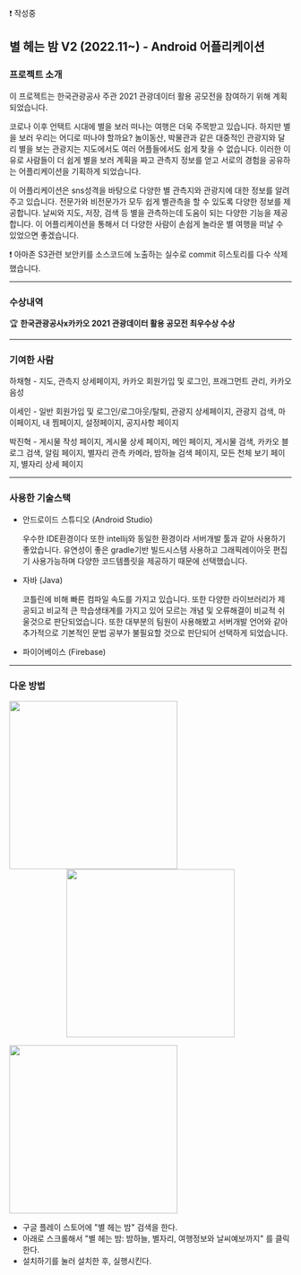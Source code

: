 ❗ 작성중
## 별 헤는 밤  V2 (2022.11~) - Android 어플리케이션

### 프로젝트 소개

이 프로젝트는 한국관광공사 주관 2021 관광데이터 활용 공모전을 참여하기 위해 계획되었습니다.

코로나 이후 언택트 시대에 별을 보러 떠나는 여행은 더욱 주목받고 있습니다. 하지만 별을 보러 우리는 어디로 떠나야 할까요? 놀이동산, 박물관과 같은 대중적인 관광지와 달리 별을 보는 관광지는 지도에서도 여러 어플들에서도 쉽게 찾을 수 없습니다. 이러한 이유로 사람들이 더 쉽게 별을 보러 계획을 짜고 관측지 정보를 얻고 서로의 경험을 공유하는 어플리케이션을 기획하게 되었습니다.

이 어플리케이션은 sns성격을 바탕으로 다양한 별 관측지와 관광지에 대한 정보를 알려주고 있습니다. 전문가와 비전문가가 모두 쉽게 별관측을 할 수 있도록 다양한 정보를 제공합니다. 날씨와 지도, 저장, 검색 등 별을 관측하는데 도움이 되는 다양한 기능을 제공합니다. 이 어플리케이션을 통해서 더 다양한 사람이 손쉽게 놀라운 별 여행을 떠날 수 있었으면 좋겠습니다.

❗ 아마존 S3관련 보안키를 소스코드에 노출하는 실수로 commit 히스토리를 다수 삭제했습니다.

---

### 수상내역

🏆 **한국관광공사x카카오 2021 관광데이터 활용 공모전 최우수상 수상**

---

### 기여한 사람

하채형 - 지도, 관측지 상세페이지, 카카오 회원가입 및 로그인, 프래그먼트 관리, 카카오 음성

이세인 - 일반 회원가입 및 로그인/로그아웃/탈퇴, 관광지 상세페이지, 관광지 검색, 마이페이지, 내 찜페이지, 설정페이지, 공지사항 페이지

박진혁 - 게시물 작성 페이지, 게시물 상세 페이지, 메인 페이지, 게시물 검색, 카카오 블로그 검색, 알림 페이지, 별자리 관측 카메라, 밤하늘 검색 페이지, 모든 천체 보기 페이지, 별자리 상세 페이지

---

### 사용한 기술스택

- 안드로이드 스튜디오 (Android Studio)
    
    우수한 IDE환경이다 또한 intellij와 동일한 환경이라 서버개발 툴과 같아 사용하기 좋았습니다. 유연성이 좋은 gradle기반 빌드시스템 사용하고  그래픽레이아웃 편집기 사용가능하며 다양한 코드템플릿을 제공하기 때문에 선택했습니다.
    
- 자바 (Java)
    
    코틀린에 비해 빠른 컴파일 속도를 가지고 있습니다. 또한 다양한 라이브러리가 제공되고 비교적 큰 학습생태계를 가지고 있어 모르는 개념 및 오류해결이 비교적 쉬울것으로 판단되었습니다. 또한 대부분의 팀원이 사용해봤고 서버개발 언어와 같아 추가적으로 기본적인 문법 공부가 불필요할 것으로 판단되어 선택하게 되었습니다.
    
- 파이어베이스 (Firebase)
    
    

---

### 다운 방법

<img src="https://user-images.githubusercontent.com/52451798/144734316-963671e4-6734-45d9-b5e5-5b50cc8beb0b.jpg" width="300" align="left"/>
<p align="center"><img src="https://user-images.githubusercontent.com/52451798/144734313-8b17daba-012d-4944-8c43-ad10c6742cc2.jpg" width="300"/></p>
<img src="https://user-images.githubusercontent.com/52451798/144734309-060d2266-c3a6-4a76-a5ca-840307d4080d.jpg" width="300" />
</br>

- 구글 플레이 스토어에 "별 헤는 밤" 검색을 한다.
- 아래로 스크롤해서 "별 헤는 밤: 밤하늘, 별자리, 여행정보와 날씨예보까지" 를 클릭한다.
- 설치하기를 눌러 설치한 후, 실행시킨다.
